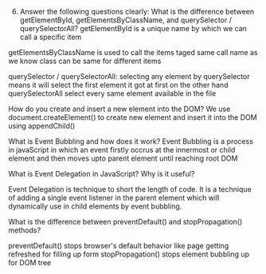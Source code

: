 6. Answer the following questions clearly:
What is the difference between getElementById, getElementsByClassName, and querySelector / querySelectorAll?
getElementById is a unique name by which we can call a specific item

 getElementsByClassName is used to call the items taged same call name as we know class can be same for different items

 querySelector / querySelectorAll:  selecting any element by querySelector means it will select the first element it got at first on the other hand querySelectorAll select every same element available in the file




How do you create and insert a new element into the DOM?
We use document.createElement() to create new element and insert it into the DOM using appendChild()




What is Event Bubbling and how does it work?
Event Bubbling is a process in javaScript in which an event firstly occrus at the innermost or child element and then moves upto parent element until reaching root DOM



What is Event Delegation in JavaScript? Why is it useful?


Event Delegation is technique to short the length of code. It is a technique of adding a single event listener in the parent element which will dynamically use in child elements by event bubbling.

What is the difference between preventDefault() and stopPropagation() methods?

preventDefault() stops browser's default behavior like page getting refreshed for filling up form 
stopPropagation() stops element bubbling up for DOM tree